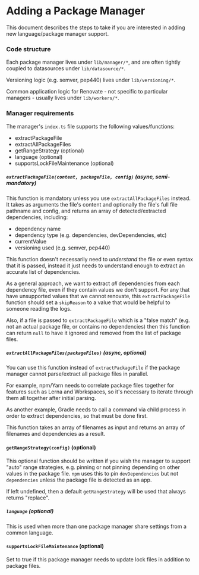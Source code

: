 # Adding a Package Manager

This document describes the steps to take if you are interested in adding new language/package manager support.

### Code structure

Each package manager lives under `lib/manager/*`, and are often tightly coupled to datasources under `lib/datasource/*`.

Versioning logic (e.g. semver, pep440) lives under `lib/versioning/*`.

Common application logic for Renovate - not specific to particular managers - usually lives under `lib/workers/*`.

### Manager requirements

The manager's `index.ts` file supports the following values/functions:

- extractPackageFile
- extractAllPackageFiles
- getRangeStrategy (optional)
- language (optional)
- supportsLockFileMaintenance (optional)

##### `extractPackageFile(content, packageFile, config)` (async, semi-mandatory)

This function is mandatory unless you use `extractAllPackageFiles` instead.
It takes as arguments the file's content and optionally the file's full file pathname and config, and returns an array of detected/extracted dependencies, including:

- dependency name
- dependency type (e.g. dependencies, devDependencies, etc)
- currentValue
- versioning used (e.g. semver, pep440)

This function doesn't necessarily need to _understand_ the file or even syntax that it is passed, instead it just needs to understand enough to extract an accurate list of dependencies.

As a general approach, we want to extract _all_ dependencies from each dependency file, even if they contain values we don't support.
For any that have unsupported values that we cannot renovate, this `extractPackageFile` function should set a `skipReason` to a value that would be helpful to someone reading the logs.

Also, if a file is passed to `extractPackageFile` which is a "false match" (e.g. not an actual package file, or contains no dependencies) then this function can return `null` to have it ignored and removed from the list of package files.

##### `extractAllPackageFiles(packageFiles)` (async, optional)

You can use this function instead of `extractPackageFile` if the package manager cannot parse/extract all package files in parallel.

For example, npm/Yarn needs to correlate package files together for features such as Lerna and Workspaces, so it's necessary to iterate through them all together after initial parsing.

As another example, Gradle needs to call a command via child process in order to extract dependencies, so that must be done first.

This function takes an array of filenames as input and returns an array of filenames and dependencies as a result.

#### `getRangeStrategy(config)` (optional)

This optional function should be written if you wish the manager to support "auto" range strategies, e.g. pinning or not pinning depending on other values in the package file.
`npm` uses this to pin `devDependencies` but not `dependencies` unless the package file is detected as an app.

If left undefined, then a default `getRangeStrategy` will be used that always returns "replace".

##### `language` (optional)

This is used when more than one package manager share settings from a common language.

#### `supportsLockFileMaintenance` (optional)

Set to true if this package manager needs to update lock files in addition to package files.
